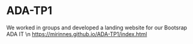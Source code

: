 # ADA-TP1

We worked in groups and developed a landing website for our Bootsrap ADA IT
\n
https://mirinnes.github.io/ADA-TP1/index.html
